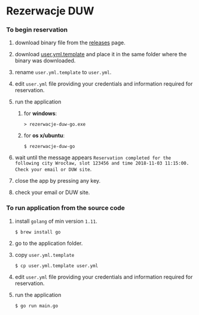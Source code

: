 # Rezerwacje DUW

### To begin reservation

1. download binary file from the [releases](https://github.com/dyrkin/rezerwacje-duw-go/releases) page.

2. download [user.yml.template](https://github.com/dyrkin/rezerwacje-duw-go/blob/v1.0.0/user.yml.template) and place it in the same folder where the binary was downloaded.

3. rename `user.yml.template` to `user.yml`.

4. edit `user.yml` file providing your credentials and information required for reservation.
5. run the application
  
    1. for **windows**: 
        
        ```> rezerwacje-duw-go.exe```

    2. for **os x/ubuntu**:

        ```$ rezerwacje-duw-go```

6. wait until the message appears `Reservation completed for the following city Wrocław, slot 123456 and time 2018-11-03 11:15:00. Check your email or DUW site`.
7. close the app by pressing any key.
8. check your email or DUW site.

### To run application from the source code

1. install `golang` of min version `1.11`.

    ```$ brew install go```

2. go to the application folder.
3. copy `user.yml.template`

   ```$ cp user.yml.template user.yml``` 

4. edit `user.yml` file providing your credentials and information required for reservation.
5. run the application

   ```$ go run main.go```